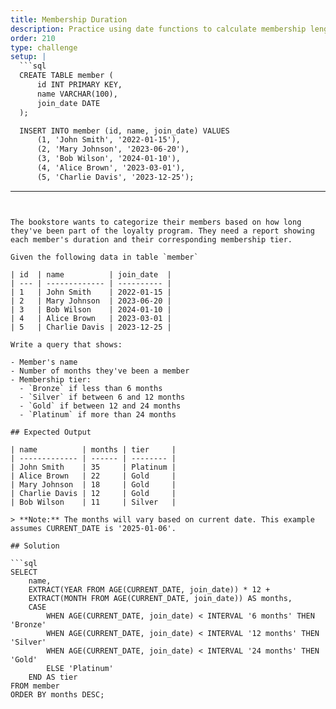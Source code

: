 ```yaml
---
title: Membership Duration
description: Practice using date functions to calculate membership length and categories
order: 210
type: challenge
setup: |
  ```sql
  CREATE TABLE member (
      id INT PRIMARY KEY,
      name VARCHAR(100),
      join_date DATE
  );

  INSERT INTO member (id, name, join_date) VALUES
      (1, 'John Smith', '2022-01-15'),
      (2, 'Mary Johnson', '2023-06-20'),
      (3, 'Bob Wilson', '2024-01-10'),
      (4, 'Alice Brown', '2023-03-01'),
      (5, 'Charlie Davis', '2023-12-25');
  ```
---
```


The bookstore wants to categorize their members based on how long they've been part of the loyalty program. They need a report showing each member's duration and their corresponding membership tier.

Given the following data in table `member`

| id  | name          | join_date  |
| --- | ------------- | ---------- |
| 1   | John Smith    | 2022-01-15 |
| 2   | Mary Johnson  | 2023-06-20 |
| 3   | Bob Wilson    | 2024-01-10 |
| 4   | Alice Brown   | 2023-03-01 |
| 5   | Charlie Davis | 2023-12-25 |

Write a query that shows:

- Member's name
- Number of months they've been a member
- Membership tier:
  - `Bronze` if less than 6 months
  - `Silver` if between 6 and 12 months
  - `Gold` if between 12 and 24 months
  - `Platinum` if more than 24 months

## Expected Output

| name          | months | tier     |
| ------------- | ------ | -------- |
| John Smith    | 35     | Platinum |
| Alice Brown   | 22     | Gold     |
| Mary Johnson  | 18     | Gold     |
| Charlie Davis | 12     | Gold     |
| Bob Wilson    | 11     | Silver   |

> **Note:** The months will vary based on current date. This example assumes CURRENT_DATE is '2025-01-06'.

## Solution

```sql
SELECT
    name,
    EXTRACT(YEAR FROM AGE(CURRENT_DATE, join_date)) * 12 +
    EXTRACT(MONTH FROM AGE(CURRENT_DATE, join_date)) AS months,
    CASE
        WHEN AGE(CURRENT_DATE, join_date) < INTERVAL '6 months' THEN 'Bronze'
        WHEN AGE(CURRENT_DATE, join_date) < INTERVAL '12 months' THEN 'Silver'
        WHEN AGE(CURRENT_DATE, join_date) < INTERVAL '24 months' THEN 'Gold'
        ELSE 'Platinum'
    END AS tier
FROM member
ORDER BY months DESC;
```
